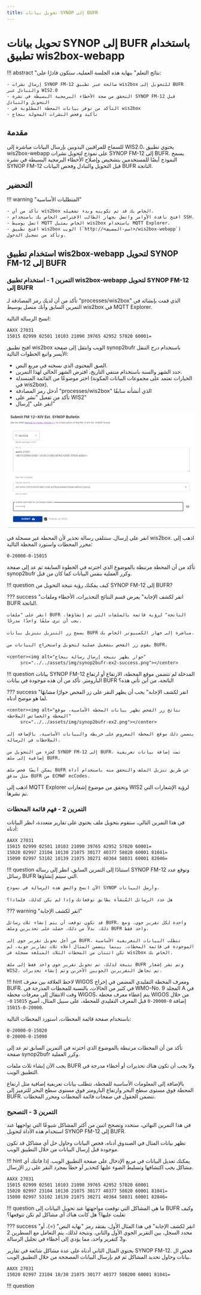 ```yaml
---
title: تحويل بيانات SYNOP إلى BUFR
---
```


# تحويل بيانات SYNOP إلى BUFR باستخدام تطبيق wis2box-webapp

!!! abstract "نتائج التعلم"
    بنهاية هذه الجلسة العملية، ستكون قادرًا على:

    - إرسال نشرات SYNOP FM-12 صالحة عبر تطبيق wis2box للتحويل إلى BUFR والتبادل عبر WIS2.0
    - التحقق من صحة الأخطاء البرمجية البسيطة في نشرة SYNOP FM-12 قبل التحويل والتبادل
    - التأكد من توفر بيانات المحطة المطلوبة في wis2box
    - تأكيد وفحص النشرات المحولة بنجاح

## مقدمة

للسماح للمراقبين اليدويين بإرسال البيانات مباشرة إلى WIS2.0، يحتوي تطبيق wis2box-webapp على نموذج لتحويل نشرات SYNOP FM-12 إلى BUFR. يسمح النموذج أيضًا للمستخدمين بتشخيص وإصلاح الأخطاء البرمجية البسيطة في نشرة SYNOP FM-12 قبل التحويل والتبادل وفحص البيانات BUFR الناتجة.

## التحضير

!!! warning "المتطلبات الأساسية"

    - تأكد من أن wis2box الخاص بك قد تم تكوينه وبدء تشغيله.
    - افتح نافذة الأوامر واتصل بجهاز الطالب الافتراضي الخاص بك باستخدام SSH.
    - اتصل بوسيط MQTT الخاص بمثيل wis2box باستخدام MQTT Explorer.
    - افتح تطبيق wis2box الويب (`http://<اسم-المضيف>/wis2box-webapp`) وتأكد من تسجيل الدخول.

## استخدام تطبيق wis2box-webapp لتحويل SYNOP FM-12 إلى BUFR

### التمرين 1 - استخدام تطبيق wis2box-webapp لتحويل SYNOP FM-12 إلى BUFR

تأكد من أن لديك رمز المصادقة لـ "processes/wis2box" الذي قمت بإنشائه في التمرين السابق وأنك متصل بوسيط wis2box في MQTT Explorer.

انسخ الرسالة التالية:
    
``` {.copy}
AAXX 27031
15015 02999 02501 10103 21090 39765 42952 57020 60001=
``` 

افتح تطبيق wis2box الويب وانتقل إلى صفحة synop2bufr باستخدام درج التنقل الأيسر واتبع الخطوات التالية:

- الصق المحتوى الذي نسخته في مربع النص.
- حدد الشهر والسنة باستخدام منتقي التاريخ، افترض الشهر الحالي لهذا التمرين.
- اختر موضوعًا من القائمة المنسدلة (الخيارات تعتمد على مجموعات البيانات المكونة في wis2box).
- أدخل رمز المصادقة "processes/wis2box" الذي أنشأته سابقًا
- تأكد من تفعيل "نشر على WIS2"
- انقر على "إرسال"

<center><img alt="حوار يظهر صفحة synop2bufr، بما في ذلك زر التبديل" src="../../assets/img/synop2bufr-toggle.png"></center>

انقر على إرسال. ستتلقى رسالة تحذير لأن المحطة غير مسجلة في wis2box. اذهب إلى محرر المحطات واستورد المحطة التالية:

``` {.copy}
0-20000-0-15015
```

تأكد من أن المحطة مرتبطة بالموضوع الذي اخترته في الخطوة السابقة ثم عد إلى صفحة synop2bufr وكرر العملية بنفس البيانات كما كان من قبل.

!!! question
    كيف يمكنك رؤية نتيجة التحويل من SYNOP FM-12 إلى BUFR?

??? success "انقر لكشف الإجابة"
    يعرض قسم النتائج التحذيرات، الأخطاء وملفات BUFR الناتجة.

    انقر على "ملفات BUFR الناتجة" لرؤية قائمة بالملفات التي تم إنشاؤها. يجب أن ترى ملفًا واحدًا مدرجًا.

    يسمح زر التنزيل بتنزيل بيانات BUFR مباشرة إلى جهاز الكمبيوتر الخاص بك.

    يقوم زر الفحص بتشغيل عملية لتحويل واستخراج البيانات من BUFR.

    <center><img alt="حوار يظهر نتيجة إرسال رسالة بنجاح"
         src="../../assets/img/synop2bufr-ex2-success.png"></center>

!!! question
    بيانات SYNOP FM-12 المدخلة لم تتضمن موقع المحطة، الارتفاع أو ارتفاع البارومتر.
    تأكد من أن هذه موجودة في بيانات BUFR الناتجة، من أين تأتي هذه؟

??? success "انقر لكشف الإجابة"
    يجب أن يظهر النقر على زر الفحص حوارًا مشابهًا لما هو موضح أدناه.

    <center><img alt="نتائج زر الفحص تظهر بيانات المحطة الأساسية، موقع المحطة والخصائص الملاحظة"
         src="../../assets/img/synop2bufr-ex2.png"></center>

    يتضمن ذلك موقع المحطة المعروض على خريطة والبيانات الأساسية، بالإضافة إلى الملاحظات في الرسالة.
    
    كجزء من التحويل من SYNOP FM-12 إلى BUFR، تمت إضافة بيانات تعريفية إضافية إلى ملف BUFR.
    
    يمكن أيضًا فحص ملف BUFR عن طريق تنزيل الملف والتحقق منه باستخدام أداة مثل مدقق BUFR من ECMWF ecCodes.

اذهب إلى MQTT Explorer وتحقق من موضوع إشعارات WIS2 لرؤية الإشعارات التي تم نشرها.

### التمرين 2 - فهم قائمة المحطات

في هذا التمرين التالي، ستقوم بتحويل ملف يحتوي على تقارير متعددة، انظر البيانات أدناه:

``` {.copy}
AAXX 27031
15015 02999 02501 10103 21090 39765 42952 57020 60001=
15020 02997 23104 10130 21075 30177 40377 58020 60001 81041=
15090 02997 53102 10139 21075 30271 40364 58031 60001 82046=
```

!!! question
    استنادًا إلى التمرين السابق، انظر إلى رسالة SYNOP FM-12 وتوقع عدد رسائل BUFR
    التي سيتم إنشاؤها.
    
    الآن انسخ والصق هذه الرسالة في نموذج SYNOP وأرسل البيانات.

    هل عدد الرسائل المُنشأة يطابق توقعاتك وإذا لم يكن كذلك، فلماذا؟

??? warning "انقر لكشف الإجابة"
    
    قد تكون توقعت أن يتم إنشاء ثلاث رسائل BUFR، واحدة لكل تقرير جوي. ومع ذلك، بدلاً من ذلك، حصلت على تحذيرين وملف BUFR واحد فقط.
    
    من أجل تحويل تقرير جوي إلى BUFR، تتطلب البيانات التعريفية الأساسية الموجودة في قائمة المحطات. بينما يتضمن المثال أعلاه ثلاث تقارير جوية، لم تكن اثنتان من المحطات الثلاث المبلغة مسجلة في wis2box الخاص بك.
    
    نتيجة لذلك، تم تحويل تقرير جوي واحد فقط إلى ملف BUFR وتم نشر إشعار WIS2. تم تجاهل التقريرين الجويين الآخرين وتم إنشاء تحذيرات.

!!! hint
    لاحظ العلاقة بين معرف WIGOS ومعرف المحطة التقليدي المضمن في إخراج BUFR. في كثير من الحالات، بالنسبة للمحطات المدرجة في WMO-No. 9
    المجلد A في وقت الانتقال إلى معرفات محطة WIGOS، يتم إعطاء معرف محطة WIGOS من خلال إضافة ``0-20000-0`` قبل المعرف التقليدي للمحطة،
    على سبيل المثال، أصبح ``15015`` ``0-20000-0-15015``.

باستخدام صفحة قائمة المحطات، استورد المحطات التالية:

``` {.copy}
0-20000-0-15020
0-20000-0-15090
```

تأكد من أن المحطات مرتبطة بالموضوع الذي اخترته في التمرين السابق ثم عد إلى صفحة synop2bufr وكرر العملية.

يجب الآن إنشاء ثلاث ملفات BUFR ولا يجب أن تكون هناك تحذيرات أو أخطاء مدرجة في التطبيق الويب.

بالإضافة إلى المعلومات الأساسية للمحطة، تتطلب بيانات تعريفية إضافية مثل ارتفاع المحطة فوق مستوى سطح البحر وارتفاع البارومتر فوق مستوى سطح البحر للترميز إلى BUFR. تتضمن الحقول في صفحات قائمة المحطات ومحرر المحطات.
    
### التمرين 3 - التصحيح

في هذا التمرين النهائي، ستحدد وتصحح اثنين من أكثر المشاكل شيوعًا التي تواجهها عند
استخدام هذه الأداة لتحويل SYNOP FM-12 إلى BUFR.

تظهر بيانات المثال في الصندوق أدناه، فحص البيانات وحاول حل أي مشاكل قد تكون موجودة قبل إرسال البيانات من خلال التطبيق الويب.

!!! hint
    يمكنك تعديل البيانات في مربع الإدخال على صفحة التطبيق الويب. إذا فاتتك أي مشاكل
    يجب اكتشافها وتسليط الضوء عليها كتحذير أو خطأ بمجرد النقر على زر الإرسال.

``` {.copy}
AAXX 27031
15015 02999 02501 10103 21090 39765 42952 57020 60001
15020 02997 23104 10130 21075 30177 40377 58020 60001 81041=
15090 02997 53102 10139 21075 30271 40364 58031 60001 82046=
```

!!! question
    ما هي المشاكل التي توقعت مواجهتها عند تحويل البيانات إلى BUFR وكيف تغلبت عليها؟ هل كانت هناك أي مشاكل لم تكن تتوقعها؟

??? success "انقر لكشف الإجابة"
    في هذا المثال الأول، يفتقد رمز "نهاية النص" (=)، أو محدد السجل، بين التقرير الجوي الأول والثاني. ونتيجة لذلك، يتم التعامل مع السطرين 2 و3 كتقرير واحد،
    مما يؤدي إلى أخطاء في تحليل الرسالة.

يحتوي المثال الثاني أدناه على عدة مشاكل شائعة في تقارير SYNOP FM-12. فحص ال
بيانات وحاول تحديد المشاكل ثم قم بإرسال البيانات المصححة من خلال التطبيق الويب.

```{.copy}
AAXX 27031
15020 02997 23104 10/30 21075 30177 40377 580200 60001 81041=
```

!!! question
   